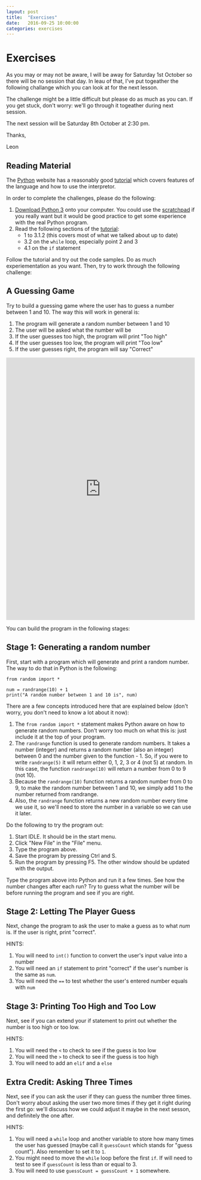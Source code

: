 ```yaml
---
layout: post
title:  "Exercises"
date:   2016-09-25 10:00:00
categories: exercises
---
```


# Exercises

As you may or may not be aware, I will be away for Saturday 1st October so there will be no session
that day.  In leau of that, I've put togeather the following challange which you can look at for the
next lesson.

The challenge might be a little difficult but please do as much as you can.  If you get stuck,
don't worry: we'll go through it togeather during next session.

The next session will be Saturday 8th October at 2:30 pm.

Thanks,

Leon

## Reading Material

The [Python](https://www.python.org/) website has a reasonably good [tutorial](https://docs.python.org/3/tutorial/index.html)
which covers features of the language and how to use the interpretor.

In order to complete the challenges, please do the following:

1. [Download Python 3](/yprl-python-workbooks/resources/) onto your computer.  You could use the
    [scratchpad](/yprl-python-workbooks/scratchpad/) if you really want but it would be good
    practice to get some experience with the real Python program.
2. Read the following sections of the [tutorial](https://docs.python.org/3/tutorial/index.html):
    - 1 to 3.1.2 (this covers most of what we talked about up to date)
    - 3.2 on the `while` loop, especially point 2 and 3
    - 4.1 on the `if` statement

Follow the tutorial and try out the code samples.  Do as much experiementation as you want.  Then, try to work
through the following challenge: 

## A Guessing Game

Try to build a guessing game where the user has to guess a number between 1 and
10.  The way this will work in general is:

1. The program will generate a random number between 1 and 10
2. The user will be asked what the number will be
3. If the user guesses too high, the program will print "Too high"
4. If the user guesses too low, the program will print "Too low"
5. If the user guesses right, the program will say "Correct"

<iframe src="https://trinket.io/embed/python/691b37d400" width="100%" height="700" frameborder="0" marginwidth="0" marginheight="0" allowfullscreen></iframe>

You can build the program in the following stages:

## Stage 1: Generating a random number

First, start with a program which will generate and print a random number.
The way to do that in Python is the following:

    from random import *

    num = randrange(10) + 1
    print("A random number between 1 and 10 is", num)

There are a few concepts introduced here that are explained below (don't worry, you don't need to
know a lot about it now):

1. The `from random import *` statement makes Python aware on how to generate random numbers.
   Don't worry too much on what this is: just include it at the top of your program.
2. The `randrange` function is used to generate random numbers.  It takes a number (integer) and
   returns a random number (also an integer) between 0 and the number given to the function - 1.
   So, if you were to write `randrange(5)` it will return either 0, 1, 2, 3 or 4 (not 5) at
   random.  In this case, the function `randrange(10)` will return a number from 0 to 9 (not 10).
3. Because the `randrange(10)` function returns a random number from 0 to 9, to make the
   random number between 1 and 10, we simply add 1 to the number returned from randrange.
4. Also, the `randrange` function returns a new random number every time we use it, so we'll
   need to store the number in a variable so we can use it later.

Do the following to try the program out:

1. Start IDLE.  It should be in the start menu.
2. Click "New File" in the "File" menu.
3. Type the program above.
4. Save the program by pressing Ctrl and S.
5. Run the program by pressing F5.  The other window should be updated with the output.
 
Type the program above into Python and run it a few times.  See how the number changes after each
run?  Try to guess what the number will be before running the program and see if you are right.

## Stage 2: Letting The Player Guess

Next, change the program to ask the user to make a guess as to what *num* is.  If the user
is right, print "correct".

HINTS:

1. You will need to `int()` function to convert the user's input value into a number
2. You will need an `if` statement to print "correct" if the user's number is the same as `num`.
3. You will need the `==` to test whether the user's entered number equals with `num`

## Stage 3: Printing Too High and Too Low

Next, see if you can extend your if statement to print out whether the number is too high or too low.

HINTS:

1. You will need the `<` to check to see if the guess is too low
2. You will need the `>` to check to see if the guess is too high
3. You will need to add an `elif` and a `else`

## Extra Credit: Asking Three Times

Next, see if you can ask the user if they can guess the number three times.  Don't worry about
asking the user two more times if they get it right during the first go: we'll discuss how we
could adjust it maybe in the next sesson, and definitely the one after.

HINTS:

1. You will need a `while` loop and another variable to store how many times the user has guessed
   (maybe call it `guessCount` which stands for "guess count").  Also remember to set it to `1`.
2. You might need to move the `while` loop before the first `if`.  If will need to test to see
   if `guessCount` is less than or equal to 3.
3. You will need to use `guessCount = guessCount + 1` somewhere.